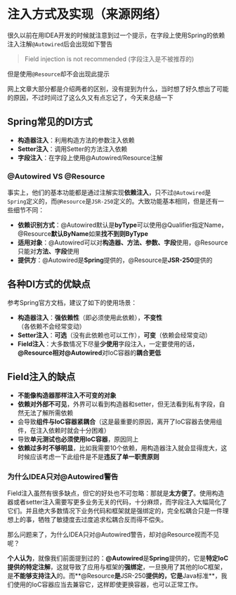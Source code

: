 # 注入方式及实现（来源网络）

很久以前在用IDEA开发的时候就注意到过一个提示，在字段上使用Spring的依赖注入注解`@Autowired`后会出现如下警告

> Field injection is not recommended (字段注入是不被推荐的)

但是使用`@Resource`却不会出现此提示

网上文章大部分都是介绍两者的区别，没有提到为什么，当时想了好久想出了可能的原因，不过时间过了这么久又有点忘记了，今天来总结一下

## Spring常见的DI方式

- **构造器注入**：利用构造方法的参数注入依赖
- **Setter注入**：调用Setter的方法注入依赖
- **字段注入**：在字段上使用@Autowired/Resource注解

### @Autowired VS @Resource

事实上，他们的基本功能都是通过注解实现**依赖注入**，只不过`@Autowired`是`Spring`定义的，而`@Resource`是`JSR-250`定义的。大致功能基本相同，但是还有一些细节不同：

- **依赖识别方式**：@Autowired默认是**byType**可以使用@Qualifier指定Name，@Resource**默认ByName**如果**找不到则ByType**
- **适用对象**：@Autowired可以对**构造器、方法、参数、字段**使用，@Resource只能对**方法、字段**使用
- **提供方**：@Autowired是**Spring**提供的，@Resource是**JSR-250**提供的

## 各种DI方式的优缺点

参考Spring官方文档，建议了如下的使用场景：

- **构造器注入**：**强依赖性**（即必须使用此依赖），**不变性**（各依赖不会经常变动）
- **Setter注入**：**可选**（没有此依赖也可以工作），**可变**（依赖会经常变动）
- **Field注入**：大多数情况下尽量**少使用**字段注入，一定要使用的话，**@Resource相对@Autowired**对IoC容器的**耦合更低**

## Field注入的缺点

- **不能像构造器那样注入不可变的对象**
- **依赖对外部不可见**，外界可以看到构造器和setter，但无法看到私有字段，自然无法了解所需依赖
- 会导致**组件与IoC容器紧耦合**（这是最重要的原因，离开了IoC容器去使用组件，在注入依赖时就会十分困难）
- 导致**单元测试也必须使用IoC容器**，原因同上
- **依赖过多时不够明显**，比如我需要10个依赖，用构造器注入就会显得庞大，这时候应该考虑一下此组件是不是**违反了单一职责原则**

### 为什么IDEA只对@Autowired警告

Field注入虽然有很多缺点，但它的好处也不可忽略：那就是**太方便了**。使用构造器或者setter注入需要写更多业务无关的代码，十分麻烦，而字段注入大幅简化了它们。并且绝大多数情况下业务代码和框架就是强绑定的，完全松耦合只是一件理想上的事，牺牲了敏捷度去过度追求松耦合反而得不偿失。

那么问题来了，为什么IDEA只对@Autowired警告，却对@Resource视而不见呢？

**个人认为**，就像我们前面提到过的：**@Autowired**是**Spring**提供的，它是**特定IoC提供的特定注解**，这就导致了应用与框架的**强绑定**，一旦换用了其他的IoC框架，是**不能够支持注入**的。而**@Resource**是**JSR-250**提供的，它是**Java标准**，我们使用的IoC容器应当去兼容它，这样即使更换容器，也可以正常工作。